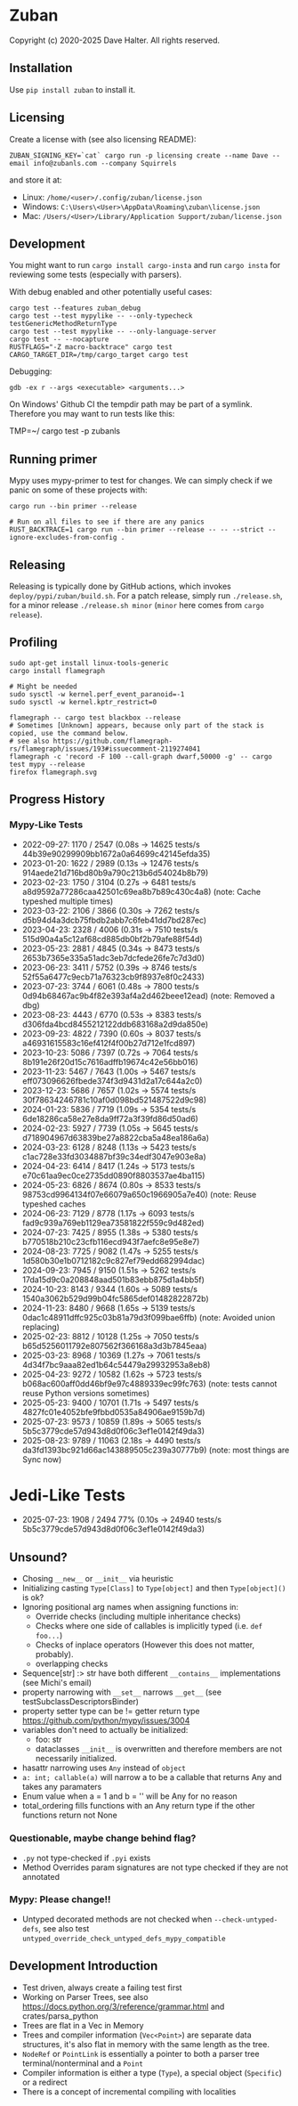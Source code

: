 # Zuban

Copyright (c) 2020-2025 Dave Halter. All rights reserved.


## Installation

Use `pip install zuban` to install it.


## Licensing

Create a license with (see also licensing README):

```
ZUBAN_SIGNING_KEY=`cat` cargo run -p licensing create --name Dave --email info@zubanls.com --company Squirrels
```

and store it at:

- Linux: `/home/<user>/.config/zuban/license.json`
- Windows: `C:\Users\<User>\AppData\Roaming\zuban\license.json`
- Mac: `/Users/<User>/Library/Application Support/zuban/license.json`

## Development

You might want to run `cargo install cargo-insta` and run `cargo insta` for
reviewing some tests (especially with parsers).

With debug enabled and other potentially useful cases:

    cargo test --features zuban_debug
    cargo test --test mypylike -- --only-typecheck testGenericMethodReturnType
    cargo test --test mypylike -- --only-language-server
    cargo test -- --nocapture
    RUSTFLAGS="-Z macro-backtrace" cargo test
    CARGO_TARGET_DIR=/tmp/cargo_target cargo test

Debugging:

    gdb -ex r --args <executable> <arguments...>

On Windows' Github CI the tempdir path may be part of a symlink. Therefore you
may want to run tests like this:

TMP=~/<path-with-link> cargo test -p zubanls

## Running primer

Mypy uses mypy-primer to test for changes. We can simply check if we panic on
some of these projects with:

    cargo run --bin primer --release

    # Run on all files to see if there are any panics
    RUST_BACKTRACE=1 cargo run --bin primer --release -- -- --strict --ignore-excludes-from-config .

## Releasing

Releasing is typically done by GitHub actions, which invokes `deploy/pypi/zuban/build.sh`.
For a patch release, simply run `./release.sh`, for a minor release `./release.sh minor` (`minor` here comes from `cargo release`).


## Profiling

    sudo apt-get install linux-tools-generic
    cargo install flamegraph

    # Might be needed
    sudo sysctl -w kernel.perf_event_paranoid=-1
    sudo sysctl -w kernel.kptr_restrict=0

    flamegraph -- cargo test blackbox --release
    # Sometimes [Unknown] appears, because only part of the stack is copied, use the command below.
    # see also https://github.com/flamegraph-rs/flamegraph/issues/193#issuecomment-2119274041
    flamegraph -c 'record -F 100 --call-graph dwarf,50000 -g' -- cargo test mypy --release
    firefox flamegraph.svg

## Progress History

### Mypy-Like Tests

- 2022-09-27:  1170 /  2547 (0.08s -> 14625 tests/s 44b39e90299909bb1672a0a64699c42145efda35)
- 2023-01-20:  1622 /  2989 (0.13s -> 12476 tests/s 914aede21d716bd80b9a790c213b6d54024b8b79)
- 2023-02-23:  1750 /  3104 (0.27s ->  6481 tests/s a8d9592a77286caa42501c69ea8b7b89c430c4a8) (note: Cache typeshed multiple times)
- 2023-03-22:  2106 /  3866 (0.30s ->  7262 tests/s d5b94d4a3dcb75fbdb2abb7c6feb41dd7bd287ec)
- 2023-04-23:  2328 /  4006 (0.31s ->  7510 tests/s 515d90a4a5c12af68cd885db0bf2b79afe88f54d)
- 2023-05-23:  2881 /  4845 (0.34s ->  8473 tests/s 2653b7365e335a51adc3eb7dcfede26fe7c7d3d0)
- 2023-06-23:  3411 /  5752 (0.39s ->  8746 tests/s 52f55a6477c9ecb71a76323cb9f8937e8f0c2433)
- 2023-07-23:  3744 /  6061 (0.48s ->  7800 tests/s 0d94b68467ac9b4f82e393af4a2d462beee12ead) (note: Removed a dbg)
- 2023-08-23:  4443 /  6770 (0.53s ->  8383 tests/s d306fda4bcd8455212122ddb683168a2d9da850e)
- 2023-09-23:  4822 /  7390 (0.60s ->  8037 tests/s a46931615583c16ef412f4f00b27d712e1fcd897)
- 2023-10-23:  5086 /  7397 (0.72s ->  7064 tests/s 8b191e26f20d15c7616adffb19674c42e56bb016)
- 2023-11-23:  5467 /  7643 (1.00s ->  5467 tests/s eff073096626fbede374f3d9431d2a17c644a2c0)
- 2023-12-23:  5686 /  7657 (1.02s ->  5574 tests/s 30f78634246781c10af0d098bd521487522d9c98)
- 2024-01-23:  5836 /  7719 (1.09s ->  5354 tests/s 6de18286ca58e27e8da9ff72a3f39fd86d50ad6)
- 2024-02-23:  5927 /  7739 (1.05s ->  5645 tests/s d718904967d63839be27a8822cba5a48ea186a6a)
- 2024-03-23:  6128 /  8248 (1.13s ->  5423 tests/s c1ac728e33fd3034887bf39c34edf3047e903e8a)
- 2024-04-23:  6414 /  8417 (1.24s ->  5173 tests/s e70c61aa9ec0ce2735dd0890f8803537ae4ba115)
- 2024-05-23:  6826 /  8674 (0.80s ->  8533 tests/s 98753cd9964134f07e66079a650c1966905a7e40) (note: Reuse typeshed caches
- 2024-06-23:  7129 /  8778 (1.17s ->  6093 tests/s fad9c939a769eb1129ea73581822f559c9d482ed)
- 2024-07-23:  7425 /  8955 (1.38s ->  5380 tests/s b770518b210c23cfb116ecd943f7aefc8e95e8e7)
- 2024-08-23:  7725 /  9082 (1.47s ->  5255 tests/s 1d580b30e1b0712182c9c827ef79edd682994dac)
- 2024-09-23:  7945 /  9150 (1.51s ->  5262 tests/s 17da15d9c0a208848aad501b83ebb875d1a4bb5f)
- 2024-10-23:  8143 /  9344 (1.60s ->  5089 tests/s 1540a3062b529d99b04fc5865def01482822872b)
- 2024-11-23:  8480 /  9668 (1.65s ->  5139 tests/s 0dac1c48911dffc925c03b81a79d3f099bae6ffb) (note: Avoided union replacing)
- 2025-02-23:  8812 / 10128 (1.25s ->  7050 tests/s b65d5256011792e807562f366168a3d3b7845eaa)
- 2025-03-23:  8968 / 10369 (1.27s ->  7061 tests/s 4d34f7bc9aaa82ed1b64c54479a29932953a8eb8)
- 2025-04-23:  9272 / 10582 (1.62s ->  5723 tests/s b068ac600aff0dd46bf9e97c4889339ec99fc763) (note: tests cannot reuse Python versions sometimes)
- 2025-05-23:  9400 / 10701 (1.71s ->  5497 tests/s 4827fc01e4052bfe9fbbd0535a84906ae9159b7d)
- 2025-07-23:  9573 / 10859 (1.89s ->  5065 tests/s 5b5c3779cde57d943d8d0f06c3ef1e0142f49da3)
- 2025-08-23:  9789 / 11063 (2.18s ->  4490 tests/s da3fd1393bc921d66ac143889505c239a30777b9) (note: most things are Sync now)

# Jedi-Like Tests

- 2025-07-23: 1908 / 2494 77% (0.10s -> 24940 tests/s 5b5c3779cde57d943d8d0f06c3ef1e0142f49da3)

## Unsound?

- Chosing `__new__` or `__init__` via heuristic
- Initializing casting `Type[Class]` to `Type[object]` and then `Type[object]()` is ok?
- Ignoring positional arg names when assigning functions in:
  - Override checks (including multiple inheritance checks)
  - Checks where one side of callables is implicitly typed (i.e. `def foo...`)
  - Checks of inplace operators (However this does not matter, probably).
  - overlapping checks
- Sequence[str] :> str have both different `__contains__` implementations (see Michi's email)
- property narrowing with `__set__` narrows `__get__` (see testSubclassDescriptorsBinder)
- property setter type can be != getter return type https://github.com/python/mypy/issues/3004
- variables don't need to actually be initialized:
  - foo: str
  - dataclasses `__init__` is overwritten and therefore members are not necessarily initialized.
- hasattr narrowing uses `Any` instead of `object`
- `a: int; callable(a)` will narrow a to be a callable that returns Any and takes any paramaters
- Enum value when a = 1 and b = '' will be Any for no reason
- total_ordering fills functions with an Any return type if the other functions return not None

### Questionable, maybe change behind flag?

- `.py` not type-checked if `.pyi` exists
- Method Overrides param signatures are not type checked if they are not annotated


### Mypy: Please change!!

- Untyped decorated methods are not checked when `--check-untyped-defs`, see also test
  `untyped_override_check_untyped_defs_mypy_compatible`

## Development Introduction

- Test driven, always create a failing test first
- Working on Parser Trees, see also https://docs.python.org/3/reference/grammar.html and crates/parsa_python
- Trees are flat in a Vec in Memory
- Trees and compiler information (`Vec<Point>`) are separate data structures,
  it's also flat in memory with the same length as the tree.
- `NodeRef` or `PointLink` is essentially a pointer to both a parser tree
  terminal/nonterminal and a `Point`
- Compiler information is either a type (`Type`), a special object (`Specific`) or a redirect
- There is a concept of incremental compiling with localities
